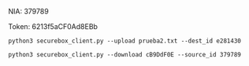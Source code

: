 NIA: 379789

Token: 6213f5aCF0Ad8EBb

```
python3 securebox_client.py --upload prueba2.txt --dest_id e281430

python3 securebox_client.py --download cB9DdF0E --source_id 379789
```